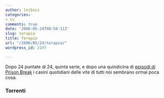 ```yaml
---
author: leibniz
categories:
- tv
comments: true
date: '2006-05-24T08:50:11Z'
slug: terapia
title: Terapia
url: "/2006/05/24/terapia/"
wordpress_id: 2197

---
```

Dopo 24 puntate di 24, quinta serie, e dopo una quindicina di [episodi di Prison Break](https://torrents.splinder.com/post/8144931) i casini quotidiani delle vite di tutti noi sembrano ormai poca cosa.


### Torrenti
